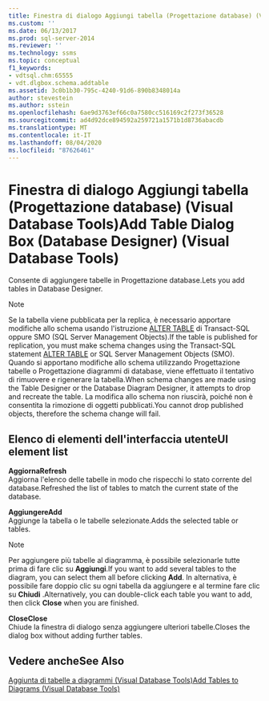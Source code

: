 ```yaml
---
title: Finestra di dialogo Aggiungi tabella (Progettazione database) (Visual Database Tools) | Microsoft Docs
ms.custom: ''
ms.date: 06/13/2017
ms.prod: sql-server-2014
ms.reviewer: ''
ms.technology: ssms
ms.topic: conceptual
f1_keywords:
- vdtsql.chm:65555
- vdt.dlgbox.schema.addtable
ms.assetid: 3c0b1b30-795c-4240-91d6-890b8348014a
author: stevestein
ms.author: sstein
ms.openlocfilehash: 6ae9d3763ef66c0a7580cc516169c2f273f36528
ms.sourcegitcommit: ad4d92dce894592a259721a1571b1d8736abacdb
ms.translationtype: MT
ms.contentlocale: it-IT
ms.lasthandoff: 08/04/2020
ms.locfileid: "87626461"
---
```

# <a name="add-table-dialog-box-database-designer-visual-database-tools"></a><span data-ttu-id="21942-102">Finestra di dialogo Aggiungi tabella (Progettazione database) (Visual Database Tools)</span><span class="sxs-lookup"><span data-stu-id="21942-102">Add Table Dialog Box (Database Designer) (Visual Database Tools)</span></span>
  <span data-ttu-id="21942-103">Consente di aggiungere tabelle in Progettazione database.</span><span class="sxs-lookup"><span data-stu-id="21942-103">Lets you add tables in Database Designer.</span></span>  
  
> [!NOTE]  
>  <span data-ttu-id="21942-104">Se la tabella viene pubblicata per la replica, è necessario apportare modifiche allo schema usando l'istruzione [ALTER TABLE](/sql/t-sql/statements/alter-table-transact-sql) di Transact-SQL oppure SMO (SQL Server Management Objects).</span><span class="sxs-lookup"><span data-stu-id="21942-104">If the table is published for replication, you must make schema changes using the Transact-SQL statement [ALTER TABLE](/sql/t-sql/statements/alter-table-transact-sql) or SQL Server Management Objects (SMO).</span></span> <span data-ttu-id="21942-105">Quando si apportano modifiche allo schema utilizzando Progettazione tabelle o Progettazione diagrammi di database, viene effettuato il tentativo di rimuovere e rigenerare la tabella.</span><span class="sxs-lookup"><span data-stu-id="21942-105">When schema changes are made using the Table Designer or the Database Diagram Designer, it attempts to drop and recreate the table.</span></span> <span data-ttu-id="21942-106">La modifica allo schema non riuscirà, poiché non è consentita la rimozione di oggetti pubblicati.</span><span class="sxs-lookup"><span data-stu-id="21942-106">You cannot drop published objects, therefore the schema change will fail.</span></span>  
  
## <a name="ui-element-list"></a><span data-ttu-id="21942-107">Elenco di elementi dell'interfaccia utente</span><span class="sxs-lookup"><span data-stu-id="21942-107">UI element list</span></span>  
 <span data-ttu-id="21942-108">**Aggiorna**</span><span class="sxs-lookup"><span data-stu-id="21942-108">**Refresh**</span></span>  
 <span data-ttu-id="21942-109">Aggiorna l'elenco delle tabelle in modo che rispecchi lo stato corrente del database.</span><span class="sxs-lookup"><span data-stu-id="21942-109">Refreshed the list of tables to match the current state of the database.</span></span>  
  
 <span data-ttu-id="21942-110">**Aggiungere**</span><span class="sxs-lookup"><span data-stu-id="21942-110">**Add**</span></span>  
 <span data-ttu-id="21942-111">Aggiunge la tabella o le tabelle selezionate.</span><span class="sxs-lookup"><span data-stu-id="21942-111">Adds the selected table or tables.</span></span>  
  
> [!NOTE]  
>  <span data-ttu-id="21942-112">Per aggiungere più tabelle al diagramma, è possibile selezionarle tutte prima di fare clic su **Aggiungi**.</span><span class="sxs-lookup"><span data-stu-id="21942-112">If you want to add several tables to the diagram, you can select them all before clicking **Add**.</span></span> <span data-ttu-id="21942-113">In alternativa, è possibile fare doppio clic su ogni tabella da aggiungere e al termine fare clic su **Chiudi** .</span><span class="sxs-lookup"><span data-stu-id="21942-113">Alternatively, you can double-click each table you want to add, then click **Close** when you are finished.</span></span>  
  
 <span data-ttu-id="21942-114">**Close**</span><span class="sxs-lookup"><span data-stu-id="21942-114">**Close**</span></span>  
 <span data-ttu-id="21942-115">Chiude la finestra di dialogo senza aggiungere ulteriori tabelle.</span><span class="sxs-lookup"><span data-stu-id="21942-115">Closes the dialog box without adding further tables.</span></span>  
  
## <a name="see-also"></a><span data-ttu-id="21942-116">Vedere anche</span><span class="sxs-lookup"><span data-stu-id="21942-116">See Also</span></span>  
 [<span data-ttu-id="21942-117">Aggiunta di tabelle a diagrammi &#40;Visual Database Tools&#41;</span><span class="sxs-lookup"><span data-stu-id="21942-117">Add Tables to Diagrams &#40;Visual Database Tools&#41;</span></span>](visual-database-tools.md)  
  
  
